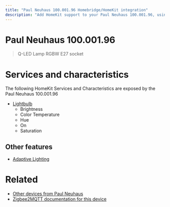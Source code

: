 ```yaml
---
title: "Paul Neuhaus 100.001.96 Homebridge/HomeKit integration"
description: "Add HomeKit support to your Paul Neuhaus 100.001.96, using Homebridge, Zigbee2MQTT and homebridge-z2m."
---
```

<!---
This file has been GENERATED using src/docgen/docgen.ts
DO NOT EDIT THIS FILE MANUALLY!
-->
# Paul Neuhaus 100.001.96
> Q-LED Lamp RGBW E27 socket


# Services and characteristics
The following HomeKit Services and Characteristics are exposed by
the Paul Neuhaus 100.001.96

* [Lightbulb](../../light.md)
  * Brightness
  * Color Temperature
  * Hue
  * On
  * Saturation

## Other features
* [Adaptive Lighting](../../light.md)

# Related
* [Other devices from Paul Neuhaus](../index.md#paul_neuhaus)
* [Zigbee2MQTT documentation for this device](https://www.zigbee2mqtt.io/devices/100.001.96.html)